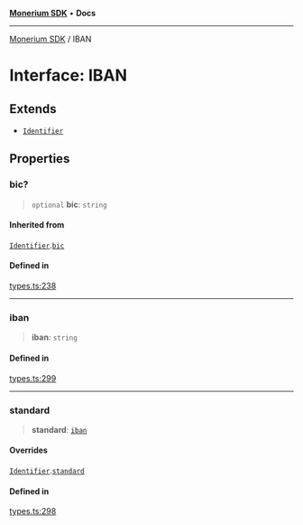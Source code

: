 [**Monerium SDK**](../README.md) • **Docs**

***

[Monerium SDK](../README.md) / IBAN

# Interface: IBAN

## Extends

- [`Identifier`](Identifier.md)

## Properties

### bic?

> `optional` **bic**: `string`

#### Inherited from

[`Identifier`](Identifier.md).[`bic`](Identifier.md#bic)

#### Defined in

[types.ts:238](https://github.com/monerium/js-monorepo/blob/main/packages/sdk/src/types.ts#L238)

***

### iban

> **iban**: `string`

#### Defined in

[types.ts:299](https://github.com/monerium/js-monorepo/blob/main/packages/sdk/src/types.ts#L299)

***

### standard

> **standard**: [`iban`](../enumerations/PaymentStandard.md#iban)

#### Overrides

[`Identifier`](Identifier.md).[`standard`](Identifier.md#standard)

#### Defined in

[types.ts:298](https://github.com/monerium/js-monorepo/blob/main/packages/sdk/src/types.ts#L298)
